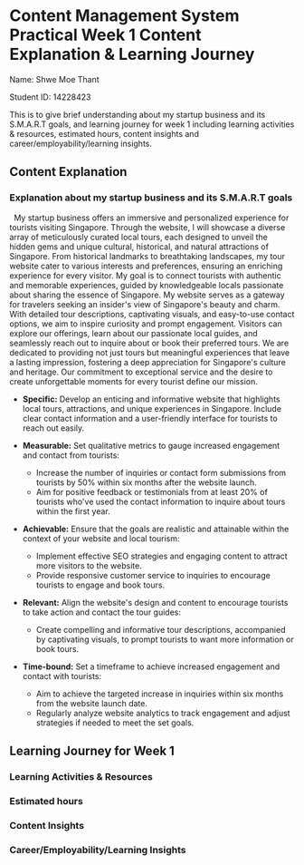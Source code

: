 # Content Management System Practical Week 1 Content Explanation & Learning Journey 

Name: Shwe Moe Thant


Student ID: 14228423

This is to give brief understanding about my startup business and its S.M.A.R.T goals, and learning journey for week 1 
including learning activities & resources, estimated hours, content insights and career/employability/learning insights.

## Content Explanation
### Explanation about my startup business and its S.M.A.R.T goals

&nbsp; My startup business offers an immersive and personalized experience for tourists visiting Singapore. Through the 
website, I will showcase a diverse array of meticulously curated local tours, each designed to unveil the hidden gems 
and unique cultural, historical, and natural attractions of Singapore. From historical landmarks to breathtaking 
landscapes, my tour website cater to various interests and preferences, ensuring an enriching experience for every
visitor. My goal is to connect tourists with authentic and memorable experiences, guided by knowledgeable locals 
passionate about sharing the essence of Singapore. My website serves as a gateway for travelers seeking an insider's 
view of Singapore's beauty and charm. With detailed tour descriptions, captivating visuals, and easy-to-use contact 
options, we aim to inspire curiosity and prompt engagement. Visitors can explore our offerings, learn about our 
passionate local guides, and seamlessly reach out to inquire about or book their preferred tours. We are dedicated to 
providing not just tours but meaningful experiences that leave a lasting impression, fostering a deep appreciation for 
Singapore's culture and heritage. Our commitment to exceptional service and the desire to create unforgettable moments 
for every tourist define our mission.

* **Specific:** Develop an enticing and informative website that highlights local tours, attractions, and unique experiences
in Singapore. Include clear contact information and a user-friendly interface for tourists to reach out easily.

* **Measurable:** Set qualitative metrics to gauge increased engagement and contact from tourists:
  * Increase the number of inquiries or contact form submissions from tourists by 50% within six months after the website launch. 
  * Aim for positive feedback or testimonials from at least 20% of tourists who've used the contact information to inquire about tours within the first year.

* **Achievable:** Ensure that the goals are realistic and attainable within the context of your website and local tourism:
  * Implement effective SEO strategies and engaging content to attract more visitors to the website.
  * Provide responsive customer service to inquiries to encourage tourists to engage and book tours.

* **Relevant:** Align the website's design and content to encourage tourists to take action and contact the tour guides:
  * Create compelling and informative tour descriptions, accompanied by captivating visuals, to prompt tourists to want more information or book tours.

* **Time-bound:** Set a timeframe to achieve increased engagement and contact with tourists:
  * Aim to achieve the targeted increase in inquiries within six months from the website launch date. 
  * Regularly analyze website analytics to track engagement and adjust strategies if needed to meet the set goals.
## Learning Journey for Week 1

### Learning Activities & Resources

### Estimated hours

### Content Insights

### Career/Employability/Learning Insights
